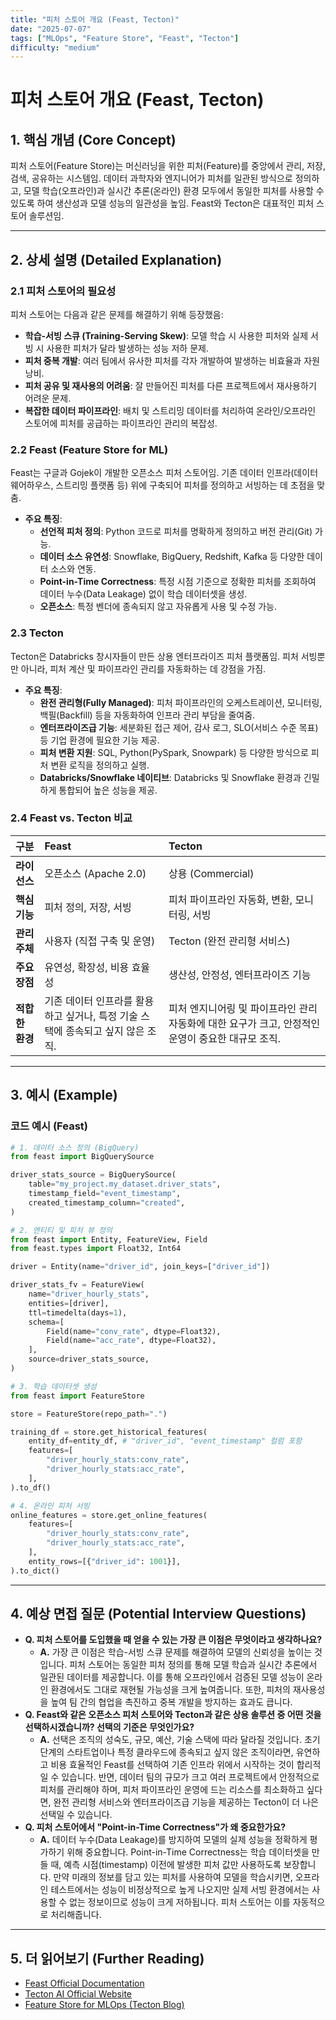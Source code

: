 ```yaml
---
title: "피처 스토어 개요 (Feast, Tecton)"
date: "2025-07-07"
tags: ["MLOps", "Feature Store", "Feast", "Tecton"]
difficulty: "medium"
---
```


# 피처 스토어 개요 (Feast, Tecton)

## 1. 핵심 개념 (Core Concept)

피처 스토어(Feature Store)는 머신러닝을 위한 피처(Feature)를 중앙에서 관리, 저장, 검색, 공유하는 시스템임. 데이터 과학자와 엔지니어가 피처를 일관된 방식으로 정의하고, 모델 학습(오프라인)과 실시간 추론(온라인) 환경 모두에서 동일한 피처를 사용할 수 있도록 하여 생산성과 모델 성능의 일관성을 높임. Feast와 Tecton은 대표적인 피처 스토어 솔루션임.

---

## 2. 상세 설명 (Detailed Explanation)

### 2.1 피처 스토어의 필요성

피처 스토어는 다음과 같은 문제를 해결하기 위해 등장했음:

*   **학습-서빙 스큐 (Training-Serving Skew)**: 모델 학습 시 사용한 피처와 실제 서빙 시 사용한 피처가 달라 발생하는 성능 저하 문제.
*   **피처 중복 개발**: 여러 팀에서 유사한 피처를 각자 개발하여 발생하는 비효율과 자원 낭비.
*   **피처 공유 및 재사용의 어려움**: 잘 만들어진 피처를 다른 프로젝트에서 재사용하기 어려운 문제.
*   **복잡한 데이터 파이프라인**: 배치 및 스트리밍 데이터를 처리하여 온라인/오프라인 스토어에 피처를 공급하는 파이프라인 관리의 복잡성.

### 2.2 Feast (Feature Store for ML)

Feast는 구글과 Gojek이 개발한 오픈소스 피처 스토어임. 기존 데이터 인프라(데이터 웨어하우스, 스트리밍 플랫폼 등) 위에 구축되어 피처를 정의하고 서빙하는 데 초점을 맞춤.

*   **주요 특징**:
    *   **선언적 피처 정의**: Python 코드로 피처를 명확하게 정의하고 버전 관리(Git) 가능.
    *   **데이터 소스 유연성**: Snowflake, BigQuery, Redshift, Kafka 등 다양한 데이터 소스와 연동.
    *   **Point-in-Time Correctness**: 특정 시점 기준으로 정확한 피처를 조회하여 데이터 누수(Data Leakage) 없이 학습 데이터셋을 생성.
    *   **오픈소스**: 특정 벤더에 종속되지 않고 자유롭게 사용 및 수정 가능.

### 2.3 Tecton

Tecton은 Databricks 창시자들이 만든 상용 엔터프라이즈 피처 플랫폼임. 피처 서빙뿐만 아니라, 피처 계산 및 파이프라인 관리를 자동화하는 데 강점을 가짐.

*   **주요 특징**:
    *   **완전 관리형(Fully Managed)**: 피처 파이프라인의 오케스트레이션, 모니터링, 백필(Backfill) 등을 자동화하여 인프라 관리 부담을 줄여줌.
    *   **엔터프라이즈급 기능**: 세분화된 접근 제어, 감사 로그, SLO(서비스 수준 목표) 등 기업 환경에 필요한 기능 제공.
    *   **피처 변환 지원**: SQL, Python(PySpark, Snowpark) 등 다양한 방식으로 피처 변환 로직을 정의하고 실행.
    *   **Databricks/Snowflake 네이티브**: Databricks 및 Snowflake 환경과 긴밀하게 통합되어 높은 성능을 제공.

### 2.4 Feast vs. Tecton 비교

| 구분 | Feast | Tecton |
| :--- | :--- | :--- |
| **라이선스** | 오픈소스 (Apache 2.0) | 상용 (Commercial) |
| **핵심 기능** | 피처 정의, 저장, 서빙 | 피처 파이프라인 자동화, 변환, 모니터링, 서빙 |
| **관리 주체** | 사용자 (직접 구축 및 운영) | Tecton (완전 관리형 서비스) |
| **주요 장점** | 유연성, 확장성, 비용 효율성 | 생산성, 안정성, 엔터프라이즈 기능 |
| **적합한 환경** | 기존 데이터 인프라를 활용하고 싶거나, 특정 기술 스택에 종속되고 싶지 않은 조직. | 피처 엔지니어링 및 파이프라인 관리 자동화에 대한 요구가 크고, 안정적인 운영이 중요한 대규모 조직. |

---

## 3. 예시 (Example)

### 코드 예시 (Feast)

```python
# 1. 데이터 소스 정의 (BigQuery)
from feast import BigQuerySource

driver_stats_source = BigQuerySource(
    table="my_project.my_dataset.driver_stats",
    timestamp_field="event_timestamp",
    created_timestamp_column="created",
)

# 2. 엔티티 및 피처 뷰 정의
from feast import Entity, FeatureView, Field
from feast.types import Float32, Int64

driver = Entity(name="driver_id", join_keys=["driver_id"])

driver_stats_fv = FeatureView(
    name="driver_hourly_stats",
    entities=[driver],
    ttl=timedelta(days=1),
    schema=[
        Field(name="conv_rate", dtype=Float32),
        Field(name="acc_rate", dtype=Float32),
    ],
    source=driver_stats_source,
)

# 3. 학습 데이터셋 생성
from feast import FeatureStore

store = FeatureStore(repo_path=".")

training_df = store.get_historical_features(
    entity_df=entity_df, # "driver_id", "event_timestamp" 컬럼 포함
    features=[
        "driver_hourly_stats:conv_rate",
        "driver_hourly_stats:acc_rate",
    ],
).to_df()

# 4. 온라인 피처 서빙
online_features = store.get_online_features(
    features=[
        "driver_hourly_stats:conv_rate",
        "driver_hourly_stats:acc_rate",
    ],
    entity_rows=[{"driver_id": 1001}],
).to_dict()
```

---

## 4. 예상 면접 질문 (Potential Interview Questions)

*   **Q. 피처 스토어를 도입했을 때 얻을 수 있는 가장 큰 이점은 무엇이라고 생각하나요?**
    *   **A.** 가장 큰 이점은 학습-서빙 스큐 문제를 해결하여 모델의 신뢰성을 높이는 것입니다. 피처 스토어는 동일한 피처 정의를 통해 모델 학습과 실시간 추론에서 일관된 데이터를 제공합니다. 이를 통해 오프라인에서 검증된 모델 성능이 온라인 환경에서도 그대로 재현될 가능성을 크게 높여줍니다. 또한, 피처의 재사용성을 높여 팀 간의 협업을 촉진하고 중복 개발을 방지하는 효과도 큽니다.
*   **Q. Feast와 같은 오픈소스 피처 스토어와 Tecton과 같은 상용 솔루션 중 어떤 것을 선택하시겠습니까? 선택의 기준은 무엇인가요?**
    *   **A.** 선택은 조직의 성숙도, 규모, 예산, 기술 스택에 따라 달라질 것입니다. 초기 단계의 스타트업이나 특정 클라우드에 종속되고 싶지 않은 조직이라면, 유연하고 비용 효율적인 Feast를 선택하여 기존 인프라 위에서 시작하는 것이 합리적일 수 있습니다. 반면, 데이터 팀의 규모가 크고 여러 프로젝트에서 안정적으로 피처를 관리해야 하며, 피처 파이프라인 운영에 드는 리소스를 최소화하고 싶다면, 완전 관리형 서비스와 엔터프라이즈급 기능을 제공하는 Tecton이 더 나은 선택일 수 있습니다.
*   **Q. 피처 스토어에서 "Point-in-Time Correctness"가 왜 중요한가요?**
    *   **A.** 데이터 누수(Data Leakage)를 방지하여 모델의 실제 성능을 정확하게 평가하기 위해 중요합니다. Point-in-Time Correctness는 학습 데이터셋을 만들 때, 예측 시점(timestamp) 이전에 발생한 피처 값만 사용하도록 보장합니다. 만약 미래의 정보를 담고 있는 피처를 사용하여 모델을 학습시키면, 오프라인 테스트에서는 성능이 비정상적으로 높게 나오지만 실제 서빙 환경에서는 사용할 수 없는 정보이므로 성능이 크게 저하됩니다. 피처 스토어는 이를 자동적으로 처리해줍니다.

---

## 5. 더 읽어보기 (Further Reading)

*   [Feast Official Documentation](https://docs.feast.dev/)
*   [Tecton AI Official Website](https://www.tecton.ai/)
*   [Feature Store for MLOps (Tecton Blog)](https://www.tecton.ai/blog/what-is-a-feature-store/)